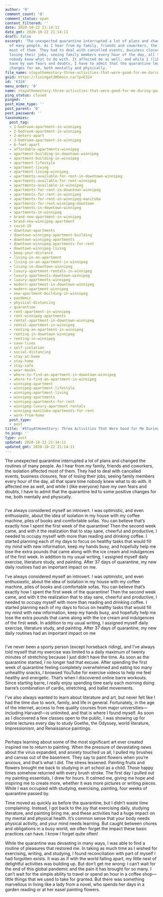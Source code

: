 ```yaml
---
author: '9'
comment_count: '0'
comment_status: open
content_filtered: ''
date: 2020-10-22 21:14:11
date_gmt: 2020-10-22 21:14:11
draft: false
excerpt: 'The unexpected quarantine interrupted a lot of plans and changed the routines
  of many people. As I hear from my family, friends and coworkers, the isolation affected
  most of them. They had to deal with cancelled events, business closures, fear of
  losing their jobs, seeing family members every hour of the day, all that spare time
  nobody knew what to do with. It affected me as well, and while I (like everyone)
  have my own fears and doubts, I have to admit that the quarantine led to some positive
  changes for me, both mentally and physically. '
file_name: stayathomestory-three-activities-that-were-good-for-me-during-quarantine.md
guid: https://livingat300main.ca/?p=6324
id: '6324'
menu_order: '0'
name: stayathomestory-three-activities-that-were-good-for-me-during-quarantine
ping_status: closed
pinged: ''
post_mime_type: ''
post_parent: '0'
post_password: ''
taxonomies:
  post_tag:
  - 1-bedroom-apartment-in-winnipeg
  - 2-bedroom-apartment-in-winnipeg
  - 2-meters-apart
  - 3-bedroom-apartment-in-winnipeg
  - 6-feet-apart
  - affordable-apartments-winnipeg
  - apartment-building-in-downtown-winnipeg
  - apartment-building-in-winnipeg
  - apartment-lifestyle
  - apartment-living
  - apartment-living-winnipeg
  - apartments-available-for-rent-in-downtown-winnipeg
  - apartments-available-for-rent-winnipeg
  - apartments-available-in-winnipeg
  - apartments-for-rent-in-downtown-winnipeg
  - apartments-for-rent-in-winnipeg
  - apartments-for-rent-in-winnipeg-manitoba
  - apartments-for-rent-winnipeg-downtown
  - apartments-in-downtown-winnipeg
  - apartments-in-winnipeg
  - brand-new-apartment-in-winnipeg
  - brand-new-winnipeg-apartment
  - covid-19
  - downtown-apartments
  - downtown-winnipeg-apartment-building
  - downtown-winnipeg-apartments
  - downtown-winnipeg-apartments-for-rent
  - downtown-winnipeg-living
  - keep-your-distance
  - living-in-an-apartment
  - living-in-an-apartment-in-winnipeg
  - living-in-downtown-winnipeg
  - luxury-apartment-rentals-in-winnipeg
  - luxury-apartments-downtown-winnipeg
  - luxury-apartments-winnipeg
  - modern-apartment-in-downtown-winnipeg
  - modern-apartment-winnipeg
  - new-apartment-building-in-winnipeg
  - pandemic
  - physical-distancing
  - quarantine
  - rent-apartment-in-winnipeg
  - rent-winnipeg-apartments
  - rental-apartment-in-downtown-winnipeg
  - rental-apartment-in-winnipeg
  - renting-an-apartment-in-winnipeg
  - renting-in-downtown-winnipeg
  - renting-in-winnipeg
  - save-lives
  - self-isolation
  - social-distancing
  - stay-at-home
  - stay-home
  - stay-safe
  - wear-masks
  - where-to-find-an-apartment-in-downtown-winnipeg
  - where-to-find-an-apartment-in-winnipeg
  - winnipeg-apartment
  - winnipeg-apartment-lifestyle
  - winnipeg-apartment-living
  - winnipeg-apartments
  - winnipeg-apartments-for-rent
  - winnipeg-luxury-apartment-rentals
  - winnipeg-manitoba-apartments-for-rent
  - work-from-home
  post_type:
  - post
title: '#StayAtHomeStory: Three Activities That Were Good for Me During Quarantine'
to_ping: ''
type: post
updated: 2020-10-22 21:14:11
updated_gmt: 2020-10-22 21:14:11
---
```

<!-- wp:paragraph -->
<p>The unexpected quarantine interrupted a lot of plans and changed the routines of many people. As I hear from my family, friends and coworkers, the isolation affected most of them. They had to deal with cancelled events, business closures, fear of losing their jobs, seeing family members every hour of the day, all that spare time nobody knew what to do with. It affected me as well, and while I (like everyone) have my own fears and doubts, I have to admit that the quarantine led to some positive changes for me, both mentally and physically.</p>
<!-- /wp:paragraph -->

<!-- wp:image {"align":"center","id":6429,"sizeSlug":"large"} -->
<div class="wp-block-image"><figure class="aligncenter size-large"><img src="https://livingat300main.ca/wp-content/uploads/2020/10/united-nations-covid-19-response-Z_UALBboBHE-unsplash-768x1024.jpg" alt="" class="wp-image-6429"/></figure></div>
<!-- /wp:image -->

<p><span data-contrast="auto">I’ve always considered myself an introvert.</span><span data-contrast="auto"> I was optimistic, and even enthusiastic, about the idea of isolation </span><span data-contrast="auto">in my house with </span><span data-contrast="auto">my </span><span data-contrast="auto">coffee machine, piles of books and comfortable sofas. You can believe that</span><span data-contrast="auto">’s exactly </span><span data-contrast="auto">how </span><span data-contrast="auto">I </span><span data-contrast="auto">spent the first week of the quarantine</span><span data-contrast="auto">!</span><span data-contrast="auto"> Then the second week came</span><span data-contrast="auto">,</span><span data-contrast="auto"> and </span><span data-contrast="auto">with it </span><span data-contrast="auto">the realization that to stay sane, cheerful and productive, I needed to occupy myself with more </span><span data-contrast="auto">than </span><span data-contrast="auto">reading and drinking coffee. I started planning each of my days </span><span data-contrast="auto">to focus </span><span data-contrast="auto">on healthy tasks that would fill my mind with </span><span data-contrast="auto">new </span><span data-contrast="auto">information, keep my hands busy, and hopefully help me lose </span><span data-contrast="auto">the extra </span><span data-contrast="auto">pounds that came along </span><span data-contrast="auto">with the </span><span data-contrast="auto">ice cream and indulgences of the first week. </span><span data-contrast="auto">In addition to my usual writing, I assigned myself </span><span data-contrast="auto">daily exercis</span><span data-contrast="auto">e</span><span data-contrast="auto">, literature</span><span data-contrast="auto"> study</span><span data-contrast="auto">, and painting. </span><span data-contrast="auto">After 37 days of quarantine, my new daily routines had an important impact on me.</span></p>

<!-- wp:paragraph -->
<p>I’ve always considered myself an introvert. I was optimistic, and even enthusiastic, about the idea of isolation in my house with my coffee machine, piles of books and comfortable sofas. You can believe that’s exactly how I spent the first week of the quarantine! Then the second week came, and with it the realization that to stay sane, cheerful and productive, I needed to occupy myself with more than reading and drinking coffee. I started planning each of my days to focus on healthy tasks that would fill my mind with new information, keep my hands busy, and hopefully help me lose the extra pounds that came along with the ice cream and indulgences of the first week. In addition to my usual writing, I assigned myself daily exercise, literature study, and painting. After 37 days of quarantine, my new daily routines had an important impact on me</p>
<!-- /wp:paragraph -->

<!-- wp:image {"align":"center","id":6430,"sizeSlug":"large"} -->
<div class="wp-block-image"><figure class="aligncenter size-large"><img src="https://livingat300main.ca/wp-content/uploads/2020/10/kari-shea-qa1wvrlWCio-unsplash-683x1024.jpg" alt="" class="wp-image-6430"/></figure></div>
<!-- /wp:image -->

<!-- wp:paragraph -->
<p>I’ve never been a sporty person (except horseback riding), and I’ve always told myself that my exercise was limited to a daily maximum of twenty minutes of stretching because I just didn’t have the time. As soon as the quarantine started, I no longer had that excuse. After spending the first week of quarantine feeling completely overwhelmed and eating too many unhealthy snacks, I browsed YouTube for exercise videos to help me feel healthy and energetic. That’s when I discovered online barre workouts. Since starting barre, I really enjoy spending time early each morning doing barre’s combination of cardio, stretching, and ballet movements.</p>
<!-- /wp:paragraph -->

<!-- wp:paragraph -->
<p>I’ve also always wanted to learn about literature and art, but never felt like I had the time due to work, family, and life in general. Fortunately, in the age of the internet, access to free quality courses from major universities—including Harvard!—is unlimited, and that is where I found myself. As soon as I discovered a few classes open to the public, I was showing up for online lectures every day to study Goethe, the Odyssey, world literature, Impressionism, and Renaissance paintings.</p>
<!-- /wp:paragraph -->

<!-- wp:image {"align":"center","id":6431,"sizeSlug":"large"} -->
<div class="wp-block-image"><figure class="aligncenter size-large"><img src="https://livingat300main.ca/wp-content/uploads/2020/10/pexels-julia-m-cameron-4144923-2-1024x683.jpg" alt="" class="wp-image-6431"/></figure></div>
<!-- /wp:image -->

<!-- wp:paragraph -->
<p>Perhaps learning about some of the most significant art ever created inspired me to return to painting. When the pressure of devastating news about the virus expanded, and anxiety touched us all, I pulled my brushes and canvas out of the basement. They say to paint flowers when you’re anxious, and that’s what I did. The stress lessened. Painting fruits and flowers brought me back to studying in art school as a child. Those happy times somehow returned with every brush stroke. The first day I pulled out my painting essentials, I drew for hours. It calmed me, giving me hope and inspiring me to create more, whether it was more pictures or writing pieces. While I was occupied with studying, exercising, painting, four weeks of quarantine passed by.</p>
<!-- /wp:paragraph -->

<!-- wp:paragraph -->
<p>Time moved as quickly as before the quarantine, but I didn’t waste time complaining. Instead, I got back to the joy that exercising daily, studying literature, and painting bring me, and these activities had a huge impact on my mental and physical health. It’s common sense that your body needs physical activity, and your mind needs learning. But caught between chores and obligations in a busy world, we often forget the impact these basic practices can have. I know I forget quite often!</p>
<!-- /wp:paragraph -->

<!-- wp:paragraph -->
<p>While the quarantine was devasting in many ways, I was able to find a routine of pleasures that restored me. In taking as much time as I wished for exercising, writing, and studying, I found reconciliation with part of myself I had forgotten exists. It was as if with the world falling apart, my little nest of delightful activities was building up. But don’t get me wrong: I can’t wait for the end of this global pandemic and the pain it has brought for so many. I can’t wait for the simple ability to travel or spend an hour in a coffee shop—little things that we used to take for granted. But there was something marvellous in living like a lady from a novel, who spends her days in a garden reading or at her easel painting flowers.</p>
<!-- /wp:paragraph -->

<!-- wp:image {"align":"center","id":6433,"sizeSlug":"large"} -->
<div class="wp-block-image"><figure class="aligncenter size-large"><img src="https://livingat300main.ca/wp-content/uploads/2020/10/victoria-bilsborough-U-ouhtPgHH4-unsplash-1024x683.jpg" alt="" class="wp-image-6433"/></figure></div>
<!-- /wp:image -->